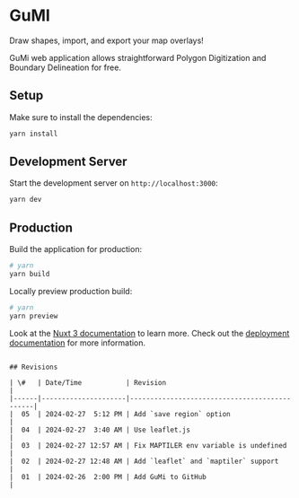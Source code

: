 # GuMI

Draw shapes, import, and export your map overlays!

GuMi web application allows straightforward Polygon Digitization and Boundary Delineation for free.

## Setup

Make sure to install the dependencies:

```bash
yarn install
```

## Development Server

Start the development server on `http://localhost:3000`:

```bash
yarn dev
```

## Production

Build the application for production:

```bash
# yarn
yarn build
```

Locally preview production build:

```bash
# yarn
yarn preview
```

Look at the [Nuxt 3 documentation](https://nuxt.com/docs/getting-started/introduction) to learn more.
Check out the [deployment documentation](https://nuxt.com/docs/getting-started/deployment) for more information.

```

## Revisions

| \#   | Date/Time           | Revision                                     |
|------|---------------------|----------------------------------------------|
|  05  | 2024-02-27  5:12 PM | Add `save region` option                     |
|  04  | 2024-02-27  3:40 AM | Use leaflet.js                               |
|  03  | 2024-02-27 12:57 AM | Fix MAPTILER env variable is undefined       |
|  02  | 2024-02-27 12:48 AM | Add `leaflet` and `maptiler` support         |
|  01  | 2024-02-26  2:00 PM | Add GuMi to GitHub                           |
```
